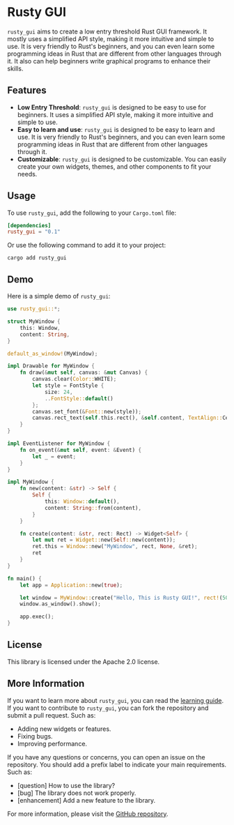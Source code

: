 # Rusty GUI

`rusty_gui` aims to create a low entry threshold Rust GUI framework. It mostly uses a simplified API style, making it more intuitive and simple to use. It is very friendly to Rust's beginners, and you can even learn some programming ideas in Rust that are different from other languages through it. It also can help beginners write graphical programs to enhance their skills.

## Features

+ **Low Entry Threshold**: `rusty_gui` is designed to be easy to use for beginners. It uses a simplified API style, making it more intuitive and simple to use.
+ **Easy to learn and use**: `rusty_gui` is designed to be easy to learn and use. It is very friendly to Rust's beginners, and you can even learn some programming ideas in Rust that are different from other languages through it.
+ **Customizable**: `rusty_gui` is designed to be customizable. You can easily create your own widgets, themes, and other components to fit your needs.

## Usage

To use `rusty_gui`, add the following to your `Cargo.toml` file:

```toml
[dependencies]
rusty_gui = "0.1"
```
Or use the following command to add it to your project:

```
cargo add rusty_gui
```

## Demo

Here is a simple demo of `rusty_gui`:
```rust
use rusty_gui::*;

struct MyWindow {
    this: Window,
    content: String,
}

default_as_window!(MyWindow);

impl Drawable for MyWindow {
    fn draw(&mut self, canvas: &mut Canvas) {
        canvas.clear(Color::WHITE);
        let style = FontStyle {
            size: 24,
            ..FontStyle::default()
        };
        canvas.set_font(&Font::new(style));
        canvas.rect_text(self.this.rect(), &self.content, TextAlign::Center);
    }
}

impl EventListener for MyWindow {
    fn on_event(&mut self, event: &Event) {
        let _ = event;
    }
}

impl MyWindow {
    fn new(content: &str) -> Self {
        Self {
            this: Window::default(),
            content: String::from(content),
        }
    }

    fn create(content: &str, rect: Rect) -> Widget<Self> {
        let mut ret = Widget::new(Self::new(content));
        ret.this = Window::new("MyWindow", rect, None, &ret);
        ret
    }
}

fn main() {
    let app = Application::new(true);

    let window = MyWindow::create("Hello, This is Rusty GUI!", rect!(50, 50, 800, 600));
    window.as_window().show();

    app.exec();
}
```

## License

This library is licensed under the Apache 2.0 license.

## More Information

If you want to learn more about `rusty_gui`, you can read the [learning guide](https://github.com/Anglebase/Rusty_GUI/blob/master/LEARNING.md). 
If you want to contribute to `rusty_gui`, you can fork the repository and submit a pull request. Such as:

+ Adding new widgets or features.
+ Fixing bugs.
+ Improving performance.

If you have any questions or concerns, you can open an issue on the repository. You should add a prefix label to indicate your main requirements. Such as:

+ \[question] How to use the library?
+ \[bug] The library does not work properly.
+ \[enhancement] Add a new feature to the library.

For more information, please visit the [GitHub repository](https://github.com/Anglebase/Rusty_GUI.git).